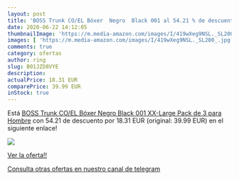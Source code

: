 ```yaml
---
layout: post
title: 'BOSS Trunk CO/EL Bóxer  Negro  Black 001 al 54.21 % de descuento'
date: 2020-06-22 14:12:05
thumbnailImage: 'https://m.media-amazon.com/images/I/419wXeg9NSL._SL200_.jpg'
images: [ 'https://m.media-amazon.com/images/I/419wXeg9NSL._SL200_.jpg' ]
comments: true
category: ofertas
author: ring
slug: B01JZD8VYE
description:
actualPrice: 18.31 EUR
comparePrice: 39.99 EUR
inStock: true
---
```


Está [BOSS Trunk CO/EL Bóxer  Negro  Black 001   XX-Large  Pack de 3  para Hombre](https://www.amazon.com/dp/B01JZD8VYE/?tag=redken08-20) con 54.21 de descuento por 18.31 EUR (original: 39.99 EUR) en el siguiente enlace!

[![](https://m.media-amazon.com/images/I/419wXeg9NSL._SL200_.jpg)](https://www.amazon.com/dp/B01JZD8VYE/?tag=redken08-20)

[Ver la oferta!!](https://www.amazon.com/dp/B01JZD8VYE/?tag=redken08-20)

[Consulta otras ofertas en nuestro canal de telegram](https://t.me/s/ofertas25)
